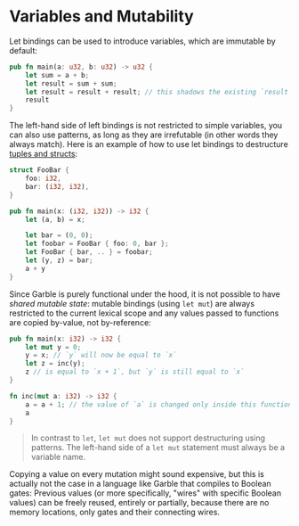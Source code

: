 # Variables and Mutability

Let bindings can be used to introduce variables, which are immutable by default:

```rust
pub fn main(a: u32, b: u32) -> u32 {
    let sum = a + b;
    let result = sum + sum;
    let result = result + result; // this shadows the existing `result` binding
    result
}
```

The left-hand side of left bindings is not restricted to simple variables, you can also use patterns, as long as they are irrefutable (in other words they always match). Here is an example of how to use let bindings to destructure [tuples and structs](./data_types.md):

```rust
struct FooBar {
    foo: i32,
    bar: (i32, i32),
}

pub fn main(x: (i32, i32)) -> i32 {
    let (a, b) = x;

    let bar = (0, 0);
    let foobar = FooBar { foo: 0, bar };
    let FooBar { bar, .. } = foobar;
    let (y, z) = bar;
    a + y
}
```

Since Garble is purely functional under the hood, it is not possible to have _shared mutable state_: mutable bindings (using `let mut`) are always restricted to the current lexical scope and any values passed to functions are copied by-value, not by-reference:

```rust
pub fn main(x: i32) -> i32 {
    let mut y = 0;
    y = x; // `y` will now be equal to `x`
    let z = inc(y);
    z // is equal to `x + 1`, but `y` is still equal to `x`
}

fn inc(mut a: i32) -> i32 {
    a = a + 1; // the value of `a` is changed only inside this function's scope
    a
}
```

> In contrast to `let`, `let mut` does not support destructuring using patterns. The left-hand side of a `let mut` statement must always be a variable name.

Copying a value on every mutation might sound expensive, but this is actually not the case in a language like Garble that compiles to Boolean gates: Previous values (or more specifically, "wires" with specific Boolean values) can be freely reused, entirely or partially, because there are no memory locations, only gates and their connecting wires.
